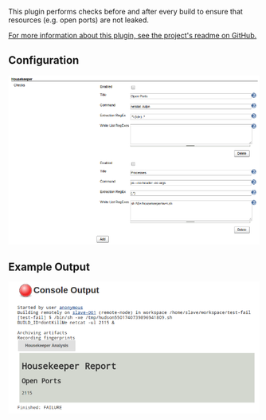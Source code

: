 This plugin performs checks before and after every build to ensure that
resources (e.g. open ports) are not leaked.

[For more information about this plugin, see the project's readme on
GitHub.](https://github.com/jenkinsci/housekeeper-plugin/blob/master/README.md)

## Configuration

![](docs/images/housekeeper1.png)

## Example Output

![](docs/images/housekeeper2.png)
